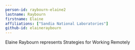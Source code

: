 ```yaml
---
person-id: raybourn-elaine2
lastname: Raybourn
firstname: Elaine
affiliations: ["Sandia National Laboratories"]
github-id: elaineraybourn
---
```

Elaine Raybourn represents Strategies for Working Remotely
